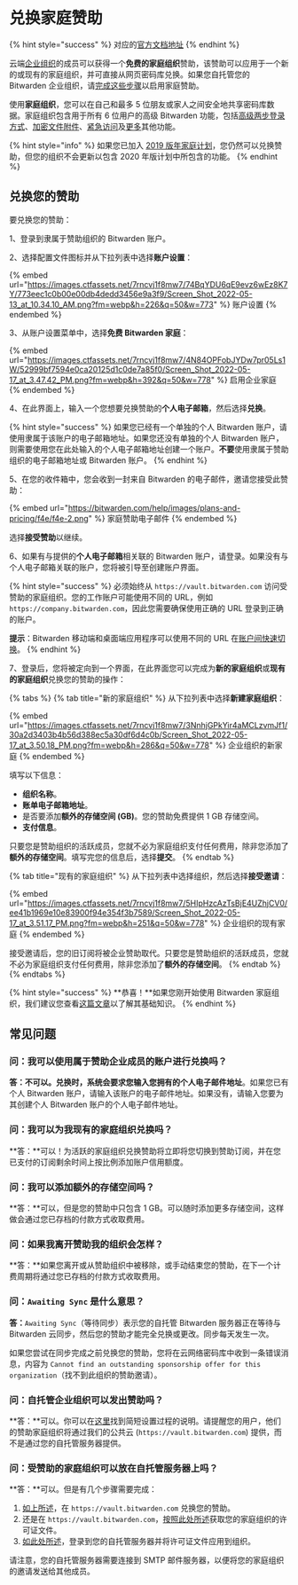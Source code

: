# 兑换家庭赞助

{% hint style="success" %}
对应的[官方文档地址](https://bitwarden.com/help/article/families-for-enterprise/)
{% endhint %}

云端[企业组织](../organizations/organizations.md#types-of-organizations)的成员可以获得一个**免费的家庭组织**赞助，该赞助可以应用于一个新的或现有的家庭组织，并可直接从网页密码库兑换。如果您自托管您的 Bitwarden 企业组织，请[完成这些步骤](../self-hosting/self-hosting-families-sponsorships.md)以启用家庭赞助。

使用**家庭组织**，您可以在自己和最多 5 位朋友或家人之间安全地共享密码库数据。家庭组织包含用于所有 6 位用户的高级 Bitwarden 功能，包括[高级两步登录方式](../two-step-login/two-step-login-methods.md)、[加密文件附件](../your-vault/file-attachments.md)、[紧急访问](../security/emergency-access.md)及[更多](about-bitwarden-plans.md#compare-the-plans)其他功能。

{% hint style="info" %}
如果您已加入 [2019 版年家庭计划](updates-to-bitwarden-plans-2019-2020.md#families-organizations)，您仍然可以兑换赞助，但您的组织不会更新以包含 2020 年版计划中所包含的功能。
{% endhint %}

## 兑换您的赞助 <a href="#redeem-your-sponsorship" id="redeem-your-sponsorship"></a>

要兑换您的赞助：

1、登录到隶属于赞助组织的 Bitwarden 账户。

2、选择配置文件图标并从下拉列表中选择**账户设置**：

{% embed url="https://images.ctfassets.net/7rncvj1f8mw7/74BqYDU6qE9evz6wEz8K7Y/773eec1c0b00e00db4dedd3456e9a3f9/Screen_Shot_2022-05-13_at_10.34.10_AM.png?fm=webp&h=226&q=50&w=773" %}
账户设置
{% endembed %}

3、从账户设置菜单中，选择**免费 Bitwarden 家庭**：

{% embed url="https://images.ctfassets.net/7rncvj1f8mw7/4N84OPFobJYDw7pr05Ls1W/52999bf7594e0ca20125d1c0de7a85f0/Screen_Shot_2022-05-17_at_3.47.42_PM.png?fm=webp&h=392&q=50&w=778" %}
启用企业家庭
{% endembed %}

4、在此界面上，输入一个您想要兑换赞助的**个人电子邮箱**，然后选择**兑换**。

{% hint style="success" %}
如果您已经有一个单独的个人 Bitwarden 账户，请使用隶属于该账户的电子邮箱地址。如果您还没有单独的个人 Bitwarden 账户，则需要使用您在此处输入的个人电子邮箱地址创建一个账户。**不要**使用隶属于赞助组织的电子邮箱地址或 Bitwarden 账户。
{% endhint %}

5、在您的收件箱中，您会收到一封来自 Bitwarden 的电子邮件，邀请您接受此赞助：

{% embed url="https://bitwarden.com/help/images/plans-and-pricing/f4e/f4e-2.png" %}
家庭赞助电子邮件
{% endembed %}

选择**接受赞助**以继续。

6、如果有与提供的**个人电子邮箱**相关联的 Bitwarden 账户，请登录。如果没有与个人电子邮箱关联的账户，您将被引导至创建账户界面。

{% hint style="success" %}
必须始终从 `https://vault.bitwarden.com` 访问受赞助的家庭组织。您的工作账户可能使用不同的 URL，例如 `https://company.bitwarden.com`，因此您需要确保使用正确的 URL 登录到正确的账户。

**提示**：Bitwarden 移动端和桌面端应用程序可以使用不同的 URL 在[账户间快速切换](../your-vault/account-switching.md)。
{% endhint %}

7、登录后，您将被定向到一个界面，在此界面您可以完成为**新的家庭组织**或**现有的家庭组织**兑换您的赞助的操作：

{% tabs %}
{% tab title="新的家庭组织" %}
从下拉列表中选择**新建家庭组织**：

{% embed url="https://images.ctfassets.net/7rncvj1f8mw7/3NnhjGPkYir4aMCLzvmJf1/30a2d3403b4b56d388ec5a30df6d4c0b/Screen_Shot_2022-05-17_at_3.50.18_PM.png?fm=webp&h=286&q=50&w=778" %}
企业组织的新家庭
{% endembed %}

填写以下信息：

* **组织名称**。
* **账单电子邮箱地址**。
* 是否要添加**额外的存储空间 (GB)**。您的赞助免费提供 1 GB 存储空间。
* **支付信息**。

只要您是赞助组织的活跃成员，您就不必为家庭组织支付任何费用，除非您添加了**额外的存储空间**。填写完您的信息后，选择**提交**。
{% endtab %}

{% tab title="现有的家庭组织" %}
从下拉列表中选择组织，然后选择**接受邀请**：

{% embed url="https://images.ctfassets.net/7rncvj1f8mw7/5HIpHzcAzTsBjE4UZhjCV0/ee41b1969e10e83900f94e354f3b7589/Screen_Shot_2022-05-17_at_3.51.17_PM.png?fm=webp&h=251&q=50&w=778" %}
企业组织的现有家庭
{% endembed %}

接受邀请后，您的旧订阅将被企业赞助取代。只要您是赞助组织的活跃成员，您就不必为家庭组织支付任何费用，除非您添加了**额外的存储空间**。
{% endtab %}
{% endtabs %}

{% hint style="success" %}
**恭喜！**如果您刚开始使用 Bitwarden 家庭组织，我们建议您查看[这篇文章](../admin-console/organizations-quick-start.md#get-to-know-your-organization)以了解其基础知识。
{% endhint %}

## 常见问题 <a href="#frequently-asked-questions" id="frequently-asked-questions"></a>

### 问：我可以使用属于赞助企业成员的账户进行兑换吗？ <a href="#can-i-redeem-with-the-account-thats-a-member-of-the-sponsoring-enterprise" id="can-i-redeem-with-the-account-thats-a-member-of-the-sponsoring-enterprise"></a>

**答：**不可以。兑换时，系统会要求您输入您拥有的**个人电子邮件地址**。如果您已有个人 Bitwarden 账户，请输入该账户的电子邮件地址。如果没有，请输入您要为其创建个人 Bitwarden 账户的个人电子邮件地址。

### 问：我可以为我现有的家庭组织兑换吗？ <a href="#can-i-redeem-for-my-existing-families-organization" id="can-i-redeem-for-my-existing-families-organization"></a>

**答：**可以！为活跃的家庭组织兑换赞助将立即将您切换到赞助订阅，并在您已支付的订阅剩余时间上按比例添加账户信用额度。

### 问：我可以添加额外的存储空间吗？ <a href="#can-i-add-additional-storage" id="can-i-add-additional-storage"></a>

**答：**可以，但是您的赞助中只包含 1 GB。可以随时添加更多存储空间，这样做会通过您已存档的付款方式收取费用。

### 问：如果我离开赞助我的组织会怎样？ <a href="#what-happens-if-i-leave-the-organization-sponsoring-me" id="what-happens-if-i-leave-the-organization-sponsoring-me"></a>

**答：**如果您离开或从赞助组织中被移除，或手动结束您的赞助，在下一个计费周期将通过您已存档的付款方式收取费用。

### 问：`Awaiting Sync` 是什么意思？ <a href="#q-what-does-awaiting-sync-mean" id="q-what-does-awaiting-sync-mean"></a>

**答：**`Awaiting Sync`（等待同步）表示您的自托管 Bitwarden 服务器正在等待与 Bitwarden 云同步，然后您的赞助才能完全兑换或更改。同步每天发生一次。

如果您尝试在同步完成之前兑换您的赞助，您将在云网络密码库中收到一条错误消息，内容为 `Cannot find an outstanding sponsorship offer for this organization`（找不到此组织的赞助邀请）。

### 问：自托管企业组织可以发出赞助吗？ <a href="#q-can-self-hosted-enterprise-organizations-issue-sponsorships" id="q-can-self-hosted-enterprise-organizations-issue-sponsorships"></a>

**答：**可以。你可以在[这里](../self-hosting/self-hosting-families-sponsorships.md)找到简短设置过程的说明。请提醒您的用户，他们的赞助家庭组织将通过我们的公共云 (`https://vault.bitwarden.com`) 提供，而不是通过您的自托管服务器提供。

### 问：受赞助的家庭组织可以放在自托管服务器上吗？ <a href="#q-can-a-sponsored-families-organization-be-on-a-self-hosted-server" id="q-can-a-sponsored-families-organization-be-on-a-self-hosted-server"></a>

**答：**可以。但是有几个步骤需要完成：

1. [如上所述](redeem-families-sponsorship.md#redeem-your-sponsorship)，在 `https://vault.bitwarden.com` 兑换您的赞助。
2. 还是在 `https://vault.bitwarden.com`，[按照此处所述](../self-hosting/licensing-for-paid-features.md#retrieve-your-license-1)获取您的家庭组织的许可证文件。
3. [如此处所述](../self-hosting/licensing-for-paid-features.md#apply-your-license-1)，登录到您的自托管服务器并将许可证文件应用到组织。

请注意，您的自托管服务器需要连接到 SMTP 邮件服务器，以便将您的家庭组织的邀请发送给其他成员。
